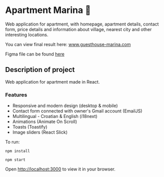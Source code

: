 # Apartment Marina 🏡 
Web application for apartment, with homepage, apartment details, contact form, price details and information about village, nearest city and other interesting locations.

You can view final result here: www.guesthouse-marina.com

Figma file can be found <a href="https://www.figma.com/file/LzrqD3l2QLzg1QsFkptg9M/Marina?node-id=1%3A24&t=IWyGUWRIoUqv4Zhf-1">here</a>

## Description of project

Web application for apartment made in React.  

### Features
<ul>
<li>Responsive and modern design (desktop & mobile)</li>
<li>Contact form connected with owner's Gmail account (EmailJS)</li>
<li>Multilingual - Croatian & English (i18next) </li>
<li>Animations (Animate On Scroll)</li>
<li>Toasts (Toastify)</li>
<li>Image sliders (React Slick)</li>
</ul>




To run:

`npm install`

`npm start`

Open [http://localhost:3000](http://localhost:3000) to view it in your browser.
